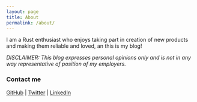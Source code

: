 ```yaml
---
layout: page
title: About
permalink: /about/
---
```


I am a Rust enthusiast who enjoys taking part in creation of new products and making them reliable and loved, an this is my blog!



*DISCLAIMER: This blog expresses personal opinions only and is not in any way representative of position of my employers.*


### Contact me

[GitHub](https://github.com/mersinvald) | 
[Twitter](https://twitter.com/mersinvald) |
[LinkedIn](https://linkedin.com/in/mersinvald)